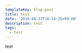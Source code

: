 ```yaml
---
templateKey: blog-post
title: test
date: '2018-08-23T18:54:26+09:00'
description: test
tags:
  - test
---
```

test
